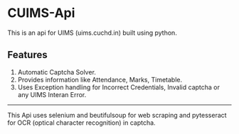 # CUIMS-Api
This is an api for UIMS (uims.cuchd.in) built using python.

## Features
1. Automatic Captcha Solver.
2. Provides information like Attendance, Marks, Timetable.
3. Uses Exception handling for Incorrect Credentials, Invalid captcha or any UIMS Interan Error.

---
This Api uses selenium and beutifulsoup for web scraping and pytesseract for OCR (optical character recognition) in captcha.
